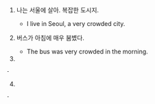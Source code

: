 1. 나는 서울에 살아. 복잡한 도시지.

    - I live in Seoul, a very crowded city.

2. 버스가 아침에 매우 붐볐다.

    - The bus was very crowded in the morning.

3. 

    - 

4. 

    - 